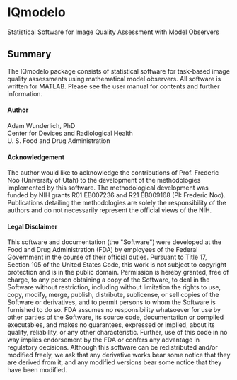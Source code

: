 # IQmodelo
Statistical Software for Image Quality Assessment with Model Observers

## Summary
The IQmodelo package consists of statistical software for task-based image quality assessments using mathematical model observers. All software is written for MATLAB. Please see the user manual for contents and further information. 

#### Author
Adam Wunderlich, PhD  
Center for Devices and Radiological Health  
U. S. Food and Drug Administration

#### Acknowledgement
The author would like to acknowledge the contributions of Prof. Frederic Noo (University of Utah) to the development of the methodologies implemented by this software. The methodological development was funded by NIH grants R01 EB007236 and R21 EB009168 (PI: Frederic Noo). Publications detailing the methodologies are solely the responsibility of the authors and do not necessarily represent the official views of the NIH.

#### Legal Disclaimer
This software and documentation (the "Software") were developed at the Food and Drug Administration (FDA) by employees of the Federal Government in the course of their official duties. Pursuant to Title 17, Section 105 of the United States Code, this work is not subject to copyright protection and is in the public domain. Permission is hereby granted, free of charge, to any person obtaining a copy of the Software, to deal in the Software without restriction, including without limitation the rights to use, copy, modify, merge, publish, distribute, sublicense, or sell copies of the Software or derivatives, and to permit persons to whom the Software is furnished to do so. FDA assumes no responsibility whatsoever for use by other parties of the Software, its source code, documentation or compiled executables, and makes no guarantees, expressed or implied, about its quality, reliability, or any other characteristic. Further, use of this code in no way implies endorsement by the FDA or confers any advantage in regulatory decisions. Although this software can be redistributed and/or modified freely, we ask that any derivative works bear some notice that they are derived from it, and any modified versions bear some notice that they have been modified. 
